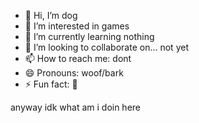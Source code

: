 - 👋 Hi, I’m dog
- 👀 I’m interested in games
- 🌱 I’m currently learning nothing
- 💞️ I’m looking to collaborate on... not yet
- 📫 How to reach me: dont
- 😄 Pronouns: woof/bark
- ⚡ Fun fact: 🐾

anyway idk what am i doin here
